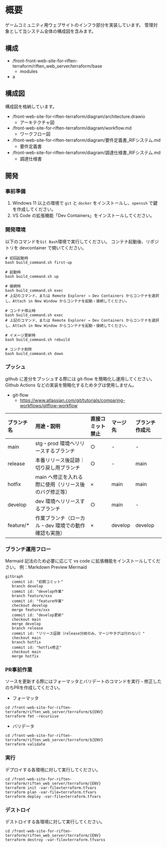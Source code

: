 # 概要
ゲームコミュニティ用ウェブサイトのインフラ部分を実装しています。
管理対象として当システム全体の構成図を含みます。

## 構成
- /front-front-web-site-for-riften-terraform/riften_web_server/terraform/base
  - modules
- a

## 構成図
構成図を格納しています。
- /front-web-site-for-riften-terraform/diagram/architecture.drawio
  - アーキテクチャ図
- /front-web-site-for-riften-terraform/diagram/workflow.md
  - ワークフロー図
- /front-web-site-for-riften-terraform/diagram/要件定義書_RIFシステム.md
  - 要件定義書
- /front-web-site-for-riften-terraform/diagram/調達仕様書_RIFシステム.md
  - 調達仕様書

## 開発
### 事前準備
1. Windows 11 以上の環境で `git` と `docker` をインストールし、`openssh` で鍵を作成してください。
2. VS Code の拡張機能「Dev Containers」をインストールしてください。

### 開発環境
以下のコマンドを`Git Bash`環境で実行してください。
コンテナ起動後、リポジトリを devcontainer で開いてください。
```
# 初回起動時
bash build_command.sh first-up
```
```
# 起動時
bash build_command.sh up
```
```
# 接続時
bash build_command.sh exec
# 上記のコマンド、または Remote Explorer → Dev Containers からコンテナを選択し、Attach in New Window からコンテナを起動・接続してください。
```
```
# コンテナ停止時
bash build_command.sh exec
# 上記のコマンド、または Remote Explorer → Dev Containers からコンテナを選択し、Attach in New Window からコンテナを起動・接続してください。
```
```
# イメージ更新時
bash build_command.sh rebuild
```
```
# コンテナ削除
bash build_command.sh down
```

### プッシュ
github に差分をプッシュする際には git-flow を簡略化し運用してください。Github Actions などの実装を簡略化するためタグは使用しません。
- git-flow
  - https://www.atlassian.com/git/tutorials/comparing-workflows/gitflow-workflow

| ブランチ名      | 用途・説明                                      | 直接コミット禁止 | マージ先          | ブランチ作成元     |
|:---------------|:-----------------------------------------------|:----------------|:-------------------|:-------------------|
| main           | stg・prod 環境へリリースするブランチ               | ○               | -                 | -            |
| release        | 本番リリース後証跡｜切り戻し用ブランチ              | ○               | -                 | main          |
| hotfix         | main へ修正を入れる際に使用（リリース後のバグ修正等）| ×               | main              | main               |
| develop        | dev 環境へリリースするブランチ                     | ○               | main              | -  |
| feature/*      | 作業ブランチ（ローカル・dev 環境での動作確認も実施） | ×               | develop           | develop            |

### ブランチ運用フロー
Mermaid 記法のため必要に応じて vs code に拡張機能をインストールしてください。
例：Markdown Preview Mermaid
```mermaid
gitGraph
   commit id: "初期コミット"
   branch develop
   commit id: "develop作業"
   branch feature/xxx
   commit id: "feature作業"
   checkout develop
   merge feature/xxx
   commit id: "develop更新"
   checkout main
   merge develop
   branch release
   commit id: "リリース証跡（release分岐のみ、マージやタグは行わない）"
   checkout main
   branch hotfix
   commit id: "hotfix修正"
   checkout main
   merge hotfix
```

### PR事前作業
ソースを更新する際にはフォーマッタとバリデートのコマンドを実行・修正したのちPRを作成してください。
- フォーマッタ
```
cd /front-web-site-for-riften-terraform/riften_web_server/terraform/${ENV}
terraform fmt -recursive
```
- バリデータ
```
cd /front-web-site-for-riften-terraform/riften_web_server/terraform/${ENV}
terraform validate
```

### 実行
デプロイする各環境に対して実行してください。
```
cd /front-web-site-for-riften-terraform/riften_web_server/terraform/{ENV}
terraform init -var-file=terraform.tfvars
terraform plan -var-file=terraform.tfvars
terraform deploy -var-file=terraform.tfvars
```

### デストロイ
デストロイする各環境に対して実行してください。
```
cd /front-web-site-for-riften-terraform/riften_web_server/terraform/{ENV}
terraform destroy -var-file=terraform.tfvarss
```
